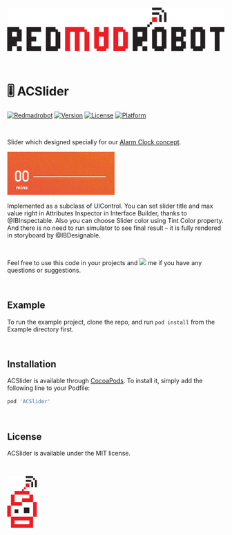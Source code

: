 [![Redmadrobot](https://github.com/Redmadrobot/ACSlider/blob/master/header.svg)](http://redmadrobot.com)

<br />

# 🎚 ACSlider
[![Redmadrobot](https://img.shields.io/badge/made%20by%20robots-for%20humans-EB5440.svg)](https://github.com/RedMadRobot) [![Version](https://img.shields.io/cocoapods/v/ACSlider.svg?style=flat)](https://cocoapods.org/pods/ACSlider) [![License](https://img.shields.io/cocoapods/l/ACSlider.svg?style=flat)](https://cocoapods.org/pods/ACSlider) [![Platform](https://img.shields.io/cocoapods/p/ACSlider.svg?style=flat)](https://cocoapods.org/pods/ACSlider)

<br />

Slider which designed specially for our [Alarm Clock concept](https://dribbble.com/shots/5054031-Colored-Alarm-Clock-Interface).

<img src="https://github.com/Redmadrobot/ACSlider/blob/master/preview.gif" />

Implemented as a subclass of UIControl. You can set slider title and max value right in Attributes Inspector in Interface Builder, thanks to @IBInspectable. Also you can choose Slider color using Tint Color property. And there is no need to run simulator to see final result – it is fully rendered in storyboard by @IBDesignable.

<br />

Feel free to use this code in your projects and [![](https://img.shields.io/twitter/url/http/shields.io.svg?style=social)](https://twitter.com/Firmach) me if you have any questions or suggestions.

<br />

## Example

To run the example project, clone the repo, and run `pod install` from the Example directory first.

<br />

## Installation

ACSlider is available through [CocoaPods](https://cocoapods.org). To install
it, simply add the following line to your Podfile:

```ruby
pod 'ACSlider'
```

<br />

## License

ACSlider is available under the MIT license.

<br />

[![Redmadrobot](https://github.com/Redmadrobot/ACSlider/blob/master/robot.svg)](http://redmadrobot.com)
